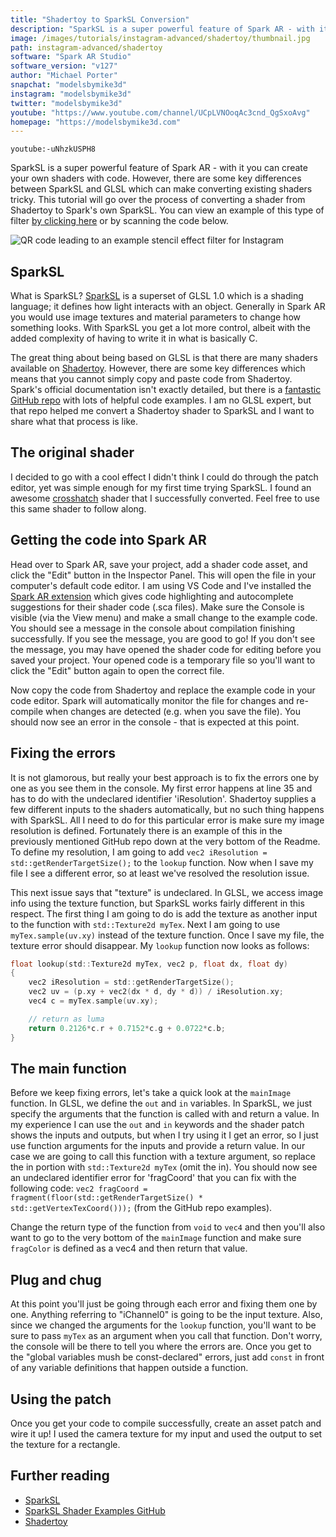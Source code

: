 ```yaml
---
title: "Shadertoy to SparkSL Conversion"
description: "SparkSL is a super powerful feature of Spark AR - with it you can create your own shaders with code. However, there are some key differences between SparkSL and GLSL which can make converting existing shaders tricky. This tutorial will go over the process of converting a shader from Shadertoy to Spark's own SparkSL."
image: /images/tutorials/instagram-advanced/shadertoy/thumbnail.jpg
path: instagram-advanced/shadertoy
software: "Spark AR Studio"
software_version: "v127"
author: "Michael Porter"
snapchat: "modelsbymike3d"
instagram: "modelsbymike3d"
twitter: "modelsbymike3d"
youtube: "https://www.youtube.com/channel/UCpLVNOoqAc3cnd_QgSxoAvg"
homepage: "https://modelsbymike3d.com"
---
```


`youtube:-uNhzkUSPH8`

SparkSL is a super powerful feature of Spark AR - with it you can create your own shaders with code. However, there are some key differences between SparkSL and GLSL which can make converting existing shaders tricky. This tutorial will go over the process of converting a shader from Shadertoy to Spark's own SparkSL. You can view an example of this type of filter [by clicking here](https://www.instagram.com/ar/873168960041924/) or by scanning the code below.

![QR code leading to an example stencil effect filter for Instagram](/images/tutorials/instagram-advanced/shadertoy/qr-code.png)

## SparkSL

What is SparkSL? [SparkSL](https://sparkar.facebook.com/ar-studio/learn/sparksl/sparksl-overview) is a superset of GLSL 1.0 which is a shading language; it defines how light interacts with an object. Generally in Spark AR you would use image textures and material parameters to change how something looks. With SparkSL you get a lot more control, albeit with the added complexity of having to write it in what is basically C.

The great thing about being based on GLSL is that there are many shaders available on [Shadertoy](https://www.shadertoy.com/). However, there are some key differences which means that you cannot simply copy and paste code from Shadertoy. Spark's official documentation isn't exactly detailed, but there is a [fantastic GitHub repo](https://github.com/aferriss/sparksl-shader-examples) with lots of helpful code examples. I am no GLSL expert, but that repo helped me convert a Shadertoy shader to SparkSL and I want to share what that process is like.

## The original shader

I decided to go with a cool effect I didn't think I could do through the patch editor, yet was simple enough for my first time trying SparkSL. I found an awesome [crosshatch](https://www.shadertoy.com/view/MdX3Dr) shader that I successfully converted. Feel free to use this same shader to follow along.

## Getting the code into Spark AR

Head over to Spark AR, save your project, add a shader code asset, and click the "Edit" button in the Inspector Panel. This will open the file in your computer's default code editor. I am using VS Code and I've installed the [Spark AR extension](https://sparkar.facebook.com/ar-studio/learn/scripting/vs-code-extension) which gives code highlighting and autocomplete suggestions for their shader code (.sca files). Make sure the Console is visible (via the View menu) and make a small change to the example code. You should see a message in the console about compilation finishing successfully. If you see the message, you are good to go! If you don't see the message, you may have opened the shader code for editing before you saved your project. Your opened code is a temporary file so you'll want to click the "Edit" button again to open the correct file.

Now copy the code from Shadertoy and replace the example code in your code editor. Spark will automatically monitor the file for changes and re-compile when changes are detected (e.g. when you save the file). You should now see an error in the console - that is expected at this point.

## Fixing the errors

It is not glamorous, but really your best approach is to fix the errors one by one as you see them in the console. My first error happens at line 35 and has to do with the undeclared identifier 'iResolution'. Shadertoy supplies a few different inputs to the shaders automatically, but no such thing happens with SparkSL. All I need to do for this particular error is make sure my image resolution is defined. Fortunately there is an example of this in the previously mentioned GitHub repo down at the very bottom of the Readme. To define my resolution, I am going to add `vec2 iResolution = std::getRenderTargetSize();` to the `lookup` function. Now when I save my file I see a different error, so at least we've resolved the resolution issue.

This next issue says that "texture" is undeclared. In GLSL, we access image info using the texture function, but SparkSL works fairly different in this respect. The first thing I am going to do is add the texture as another input to the function with `std::Texture2d myTex`. Next I am going to use `myTex.sample(uv.xy)` instead of the texture function. Once I save my file, the texture error should disappear. My `lookup` function now looks as follows:

```C
float lookup(std::Texture2d myTex, vec2 p, float dx, float dy)
{
    vec2 iResolution = std::getRenderTargetSize();
    vec2 uv = (p.xy + vec2(dx * d, dy * d)) / iResolution.xy;
    vec4 c = myTex.sample(uv.xy);

	// return as luma
    return 0.2126*c.r + 0.7152*c.g + 0.0722*c.b;
}
```

## The main function

Before we keep fixing errors, let's take a quick look at the `mainImage` function. In GLSL, we define the `out` and `in` variables. In SparkSL, we just specify the arguments that the function is called with and return a value. In my experience I can use the `out` and `in` keywords and the shader patch shows the inputs and outputs, but when I try using it I get an error, so I just use function arguments for the inputs and provide a return value. In our case we are going to call this function with a texture argument, so replace the in portion with `std::Texture2d myTex` (omit the in). You should now see an undeclared identifier error for 'fragCoord' that you can fix with the following code: `vec2 fragCoord = fragment(floor(std::getRenderTargetSize() * std::getVertexTexCoord()));` (from the GitHub repo examples).

Change the return type of the function from `void` to `vec4` and then you'll also want to go to the very bottom of the `mainImage` function and make sure `fragColor` is defined as a vec4 and then return that value.

## Plug and chug

At this point you'll just be going through each error and fixing them one by one. Anything referring to "iChannel0" is going to be the input texture. Also, since we changed the arguments for the `lookup` function, you'll want to be sure to pass `myTex` as an argument when you call that function. Don't worry, the console will be there to tell you where the errors are. Once you get to the "global variables mush be const-declared" errors, just add `const` in front of any variable definitions that happen outside a function.

## Using the patch

Once you get your code to compile successfully, create an asset patch and wire it up! I used the camera texture for my input and used the output to set the texture for a rectangle.

## Further reading

- [SparkSL](https://sparkar.facebook.com/ar-studio/learn/sparksl/sparksl-overview)
- [SparkSL Shader Examples GitHub](https://github.com/aferriss/sparksl-shader-examples)
- [Shadertoy](https://www.shadertoy.com/)
